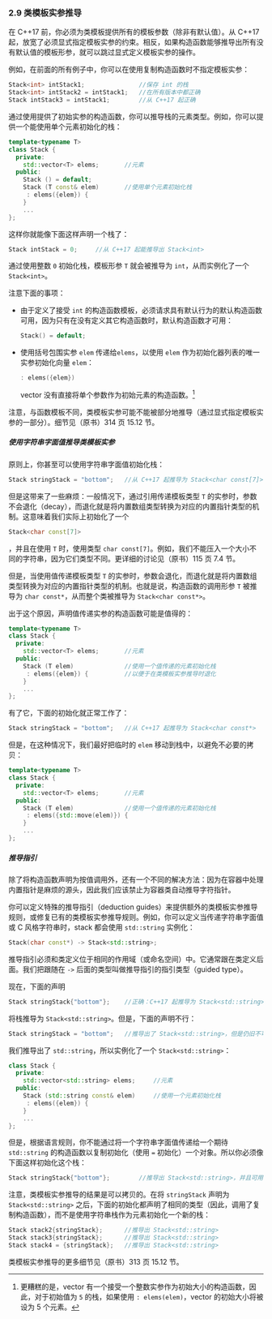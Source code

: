 ### 2.9    类模板实参推导

在 C++17 前，你必须为类模板提供所有的模板参数（除非有默认值）。从 C++17 起，放宽了必须显式指定模板实参的约束。相反，如果构造函数能够推导出所有没有默认值的模板形参，就可以跳过显式定义模板实参的操作。

例如，在前面的所有例子中，你可以在使用复制构造函数时不指定模板实参：

```c++
Stack<int> intStack1;				//保存 int 的栈
Stack<int> intStack2 = intStack1;	//在所有版本中都正确
Stack intStack3 = intStack1;		//从 C++17 起正确
```

通过使用提供了初始实参的构造函数，你可以推导栈的元素类型。例如，你可以提供一个能使用单个元素初始化的栈：

```c++
template<typename T>
class Stack {
  private:
    std::vector<T> elems;		//元素
  public:
    Stack () = default;
    Stack (T const& elem)		//使用单个元素初始化栈
     : elems({elem}) {
    }
    ...
};
```

这样你就能像下面这样声明一个栈了：

```c++
Stack intStack = 0;		//从 C++17 起能推导出 Stack<int>
```

通过使用整数 `0` 初始化栈，模板形参 `T` 就会被推导为 `int`，从而实例化了一个 `Stack<int>`。

注意下面的事项：

+ 由于定义了接受 `int` 的构造函数模板，必须请求具有默认行为的默认构造函数可用，因为只有在没有定义其它构造函数时，默认构造函数才可用：

  ```c++
  Stack() = default;
  ```

+ 使用括号包围实参 `elem` 传递给`elems`，以使用 `elem` 作为初始化器列表的唯一实参初始化向量 `elem`：

  ```c++
  : elems({elem})
  ```

  vector 没有直接将单个参数作为初始元素的构造函数。[^6]

  [^6]:更糟糕的是，vector 有一个接受一个整数实参作为初始大小的构造函数，因此，对于初始值为 `5` 的栈，如果使用 `: elems(elem)`，vector 的初始大小将被设为 5 个元素。

注意，与函数模板不同，类模板实参可能不能被部分地推导（通过显式指定模板实参的一部分）。细节见（原书）314 页 15.12 节。

##### 使用字符串字面值推导类模板实参

原则上，你甚至可以使用字符串字面值初始化栈：

```c++
Stack stringStack = "bottom";	//从 C++17 起推导为 Stack<char const[7]>
```

但是这带来了一些麻烦：一般情况下，通过引用传递模板类型 `T` 的实参时，参数不会退化（decay），而退化就是将内置数组类型转换为对应的内置指针类型的机制。这意味着我们实际上初始化了一个

```c++
Stack<char const[7]>
```

，并且在使用 `T` 时，使用类型 `char const[7]`。例如，我们不能压入一个大小不同的字符串，因为它们类型不同。更详细的讨论见（原书）115 页 7.4 节。

但是，当使用值传递模板类型 `T` 的实参时，参数会退化，而退化就是将内置数组类型转换为对应的内置指针类型的机制。也就是说，构造函数的调用形参 `T` 被推导为 `char const*`，从而整个类被推导为 `Stack<char const*>`。

出于这个原因，声明值传递实参的构造函数可能是值得的：

```c++
template<typename T>
class Stack {
  private:
    std::vector<T> elems;		//元素
  public:
    Stack (T elem)				//使用一个值传递的元素初始化栈
     : elems({elem}) {			//以便于在类模板实参推导时退化
    }
    ...
};
```

有了它，下面的初始化就正常工作了：

```c++
Stack stringStack = "bottom";	//从 C++17 起推导为 Stack<char const*>
```

但是，在这种情况下，我们最好把临时的 `elem` 移动到栈中，以避免不必要的拷贝：

```c++
template<typename T>
class Stack {
  private:
    std::vector<T> elems;		//元素
  public:
    Stack (T elem)				//使用一个值传递的元素初始化栈
     : elems({std::move(elem)}) {
    }
    ...
};
```

##### 推导指引

除了将构造函数声明为按值调用外，还有一个不同的解决方法：因为在容器中处理内置指针是麻烦的源头，因此我们应该禁止为容器类自动推导字符指针。

你可以定义特殊的推导指引（deduction guides）来提供额外的类模板实参推导规则，或修复已有的类模板实参推导规则。例如，你可以定义当传递字符串字面值或 C 风格字符串时，stack 都会使用 `std::string` 实例化：

```c++
Stack(char const*) -> Stack<std::string>;
```

推导指引必须和类定义位于相同的作用域（或命名空间）中。它通常跟在类定义后面。我们把跟随在 `->` 后面的类型叫做推导指引的指引类型（guided type）。

现在，下面的声明

```c++
Stack stringStack{"bottom"};	//正确：C++17 起推导为 Stack<std::string>
```

将栈推导为 `Stack<std::string>`。但是，下面的声明不行：

```c++
Stack stringStack = "bottom";	//推导出了 Stack<std::string>，但是仍旧不可用
```

我们推导出了 `std::string`，所以实例化了一个 `Stack<std::string>`：

```c++
class Stack {
  private:
    std::vector<std::string> elems;		//元素
  public:
    Stack (std::string const& elem)		//使用一个元素初始化栈
     : elems({elem}) {
    }
    ...
};
```

但是，根据语言规则，你不能通过将一个字符串字面值传递给一个期待 `std::string` 的构造函数以复制初始化（使用 `=` 初始化）一个对象。所以你必须像下面这样初始化这个栈：

```c++
Stack stringStack{"bottom"};		//推导出 Stack<std::string>，并且可用
```

注意，类模板实参推导的结果是可以拷贝的。在将 `stringStack` 声明为 `Stack<std::string>` 之后，下面的初始化都声明了相同的类型（因此，调用了复制构造函数），而不是使用字符串栈作为元素初始化一个新的栈：

```c++
Stack stack2{stringStack};		//推导出 Stack<std::string>
Stack stack3{stringStack};		//推导出 Stack<std::string>
Stack stack4 = {stringStack};	//推导出 Stack<std::string>
```

类模板实参推导的更多细节见（原书）313 页 15.12 节。